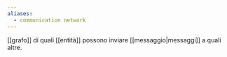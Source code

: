 ```yaml
---
aliases:
  - communication network
---
```

[[grafo]] di quali [[entità]] possono inviare [[messaggio|messaggi]] a quali altre.
